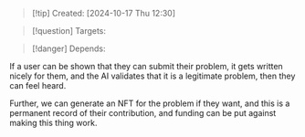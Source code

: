 
>[!tip] Created: [2024-10-17 Thu 12:30]

>[!question] Targets: 

>[!danger] Depends: 

If a user can be shown that they can submit their problem, it gets written nicely for them, and the AI validates that it is a legitimate problem, then they can feel heard.

Further, we can generate an NFT for the problem if they want, and this is a permanent record of their contribution, and funding can be put against making this thing work.